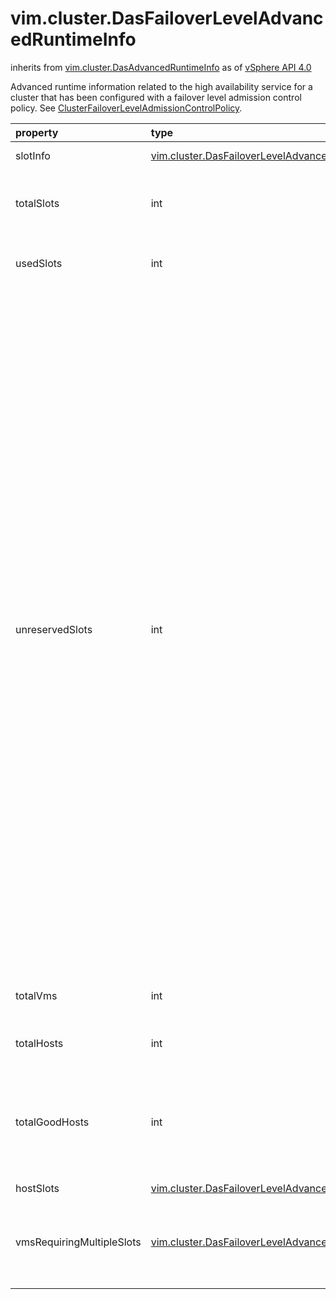 vim.cluster.DasFailoverLevelAdvancedRuntimeInfo
===============================================
inherits from [vim.cluster.DasAdvancedRuntimeInfo](docs/vim.cluster.DasAdvancedRuntimeInfo.md)
as of [vSphere API 4.0](vim.version.md#vim.version.version5)


Advanced runtime information related to the high availability service  for a cluster that has been configured with a failover level admission control  policy. See <a href="vim.cluster.FailoverLevelAdmissionControlPolicy.md">ClusterFailoverLevelAdmissionControlPolicy</a>.

| property | type | optional | priv | desc |
|:---------|:-----|:---------|:-----|:-----|
| slotInfo | [vim.cluster.DasFailoverLevelAdvancedRuntimeInfo.SlotInfo](vim.cluster.DasFailoverLevelAdvancedRuntimeInfo.SlotInfo.md "vim.cluster.DasFailoverLevelAdvancedRuntimeInfo.SlotInfo") | None | None | Slot information for this cluster. |
| totalSlots | int | None | None | The total number of slots available in the cluster.<br>See SlotInfo |
| usedSlots | int | None | None | The number of slots currently being used.<br>See SlotInfo |
| unreservedSlots | int | None | None | The number of slots that are not used by currently powered on virtual machines  and not reserved to satisfy the configured failover level. This number gives  an indication of how many additional virtual machines can be powered on in  this cluster without violating the failover level (assuming the new virtual  machine's reservations are satisfied by the current slot size).   This value is computed as follows (where m is the configured failover level):  Remove the m largest hosts (ie. the ones with the most slots) from the list  of "good" hosts (see <a href="vim.cluster.DasFailoverLevelAdvancedRuntimeInfo.md#totalGoodHosts">totalGoodHosts</a>). Sum up the number of slots on  the remaining hosts and deduct the number of currently used slots  (see <a href="vim.cluster.DasFailoverLevelAdvancedRuntimeInfo.md#usedSlots">usedSlots</a>). If this number is negative, use zero instead.<br>See SlotInfo |
| totalVms | int | None | None | The total number of powered on vms in the cluster. |
| totalHosts | int | None | None | The total number of hosts in the cluster. |
| totalGoodHosts | int | None | None | The total number of connected hosts that are not in maintance mode and that  do not have any DAS-related config issues on them. |
| hostSlots | [vim.cluster.DasFailoverLevelAdvancedRuntimeInfo.HostSlots](vim.cluster.DasFailoverLevelAdvancedRuntimeInfo.HostSlots.md "vim.cluster.DasFailoverLevelAdvancedRuntimeInfo.HostSlots") | true | None |  |
| vmsRequiringMultipleSlots | [vim.cluster.DasFailoverLevelAdvancedRuntimeInfo.VmSlots](vim.cluster.DasFailoverLevelAdvancedRuntimeInfo.VmSlots.md "vim.cluster.DasFailoverLevelAdvancedRuntimeInfo.VmSlots") | true | None | The list of virtual machines whose reservations and memory overhead are not  satisfied by a single slot. |


